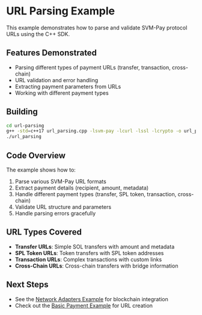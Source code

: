 # URL Parsing Example

This example demonstrates how to parse and validate SVM-Pay protocol URLs using the C++ SDK.

## Features Demonstrated

- Parsing different types of payment URLs (transfer, transaction, cross-chain)
- URL validation and error handling
- Extracting payment parameters from URLs
- Working with different payment types

## Building

```bash
cd url-parsing
g++ -std=c++17 url_parsing.cpp -lsvm-pay -lcurl -lssl -lcrypto -o url_parsing
./url_parsing
```

## Code Overview

The example shows how to:
1. Parse various SVM-Pay URL formats
2. Extract payment details (recipient, amount, metadata)
3. Handle different payment types (transfer, SPL token, transaction, cross-chain)
4. Validate URL structure and parameters
5. Handle parsing errors gracefully

## URL Types Covered

- **Transfer URLs**: Simple SOL transfers with amount and metadata
- **SPL Token URLs**: Token transfers with SPL token addresses  
- **Transaction URLs**: Complex transactions with custom links
- **Cross-Chain URLs**: Cross-chain transfers with bridge information

## Next Steps

- See the [Network Adapters Example](../network-adapters/) for blockchain integration
- Check out the [Basic Payment Example](../basic-payment/) for URL creation